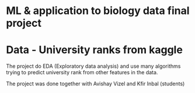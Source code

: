 # ML & application to biology data final project
# Data - University ranks from kaggle
The project do EDA (Exploratory data analysis) and use many algorithms trying to predict university rank from other features in the data.

The project was done together with Avishay Vizel and Kfir Inbal (students)

<!--
a self reminder:
begginer tips:
to clear Console do: control + L
to run the proggram, do control + enter
-->
